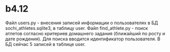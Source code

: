 # b4.12
Файл users.py - внесения записей информации о пользователях в БД sochi_athletes.sqlite3, в таблицу user.
Файл find_athlete.py - поиск атлетов согласно критериев домашнего задания (ближайший по росту и дате рождения). Для поиска вводится идентификатор пользователя.
В БД сейчас 5 записей в таблице user.
